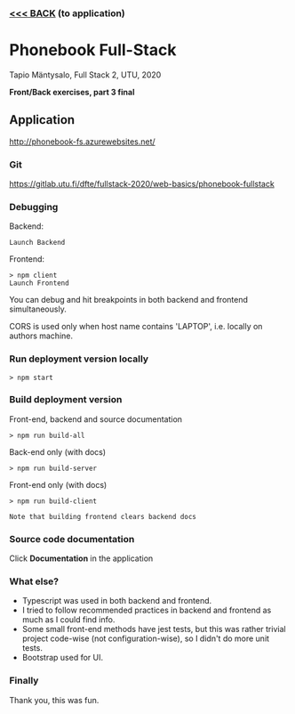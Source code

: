 ### [<<< BACK](http://phonebook-fs.azurewebsites.net/)  (to application)

# Phonebook Full-Stack

Tapio Mäntysalo, Full Stack 2, UTU, 2020

**Front/Back exercises, part 3 final**

## Application
http://phonebook-fs.azurewebsites.net/

### Git
https://gitlab.utu.fi/dfte/fullstack-2020/web-basics/phonebook-fullstack

### Debugging
Backend: 
```
Launch Backend 
```
Frontend: 
```
> npm client
Launch Frontend
```
You can debug and hit breakpoints in both backend and frontend simultaneously.

CORS is used only when host name contains 'LAPTOP', i.e. locally on authors machine.

### Run deployment version locally
```
> npm start
```
### Build deployment version
Front-end, backend and source documentation
```
> npm run build-all
```
Back-end only (with docs)
```
> npm run build-server
```
Front-end only (with docs)
```
> npm run build-client
```
    Note that building frontend clears backend docs

### Source code documentation
Click **Documentation** in the application

### What else?
* Typescript was used in both backend and frontend.
* I tried to follow recommended practices in backend and frontend as much as I could find info.
* Some small front-end methods have jest tests, but this was rather trivial project code-wise (not configuration-wise), so I didn't do more unit tests.
* Bootstrap used for UI.

### Finally
Thank you, this was fun.